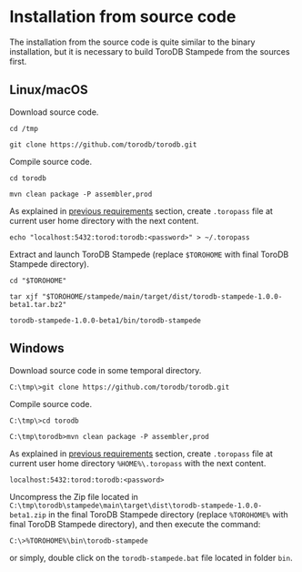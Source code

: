 <h1>Installation from source code</h1>

The installation from the source code is quite similar to the binary installation, but it is necessary to build ToroDB Stampede from the sources first.

## Linux/macOS

Download source code.

```no-highlight
cd /tmp

git clone https://github.com/torodb/torodb.git
```

Compile source code.

```no-highlight
cd torodb

mvn clean package -P assembler,prod
```

As explained in [previous requirements](previous-requirements.md#create-toropass-file) section, create `.toropass` file at current user home directory with the next content.

```no-highlight
echo "localhost:5432:torod:torodb:<password>" > ~/.toropass
```

Extract and launch ToroDB Stampede (replace `$TOROHOME` with final ToroDB Stampede directory).

```no-highlight
cd "$TOROHOME"

tar xjf "$TOROHOME/stampede/main/target/dist/torodb-stampede-1.0.0-beta1.tar.bz2"

torodb-stampede-1.0.0-beta1/bin/torodb-stampede
```

## Windows

Download source code in some temporal directory.

```no-highlight
C:\tmp\>git clone https://github.com/torodb/torodb.git
```

Compile source code.

```no-highlight
C:\tmp\>cd torodb

C:\tmp\torodb>mvn clean package -P assembler,prod
```

As explained in [previous requirements](previous-requirements.md#create-toropass-file) section, create `.toropass` file at current user home directory `%HOME%\.toropass` with the next content.

```no-highlight
localhost:5432:torod:torodb:<password>
```

Uncompress the Zip file located in `C:\tmp\torodb\stampede\main\target\dist\torodb-stampede-1.0.0-beta1.zip` in the final ToroDB Stampede directory (replace `%TOROHOME%` with final ToroDB Stampede directory), and then execute the command:

```no-highlight
C:\>%TOROHOME%\bin\torodb-stampede
```

or simply, double click on the `torodb-stampede.bat` file located in folder `bin`.

